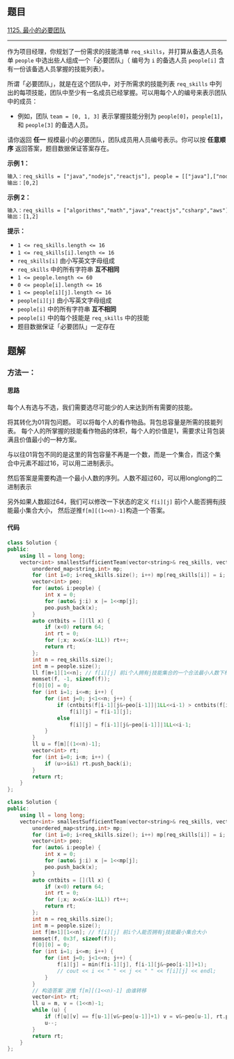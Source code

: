 ## 题目

[1125. 最小的必要团队](https://leetcode.cn/problems/smallest-sufficient-team/)

---

作为项目经理，你规划了一份需求的技能清单 `req_skills`，并打算从备选人员名单 `people` 中选出些人组成一个「必要团队」（ 编号为 `i` 的备选人员 `people[i]` 含有一份该备选人员掌握的技能列表）。

所谓「必要团队」，就是在这个团队中，对于所需求的技能列表 `req_skills` 中列出的每项技能，团队中至少有一名成员已经掌握。可以用每个人的编号来表示团队中的成员：

-   例如，团队 `team = [0, 1, 3]` 表示掌握技能分别为 `people[0]`，`people[1]`，和 `people[3]` 的备选人员。

请你返回 **任一** 规模最小的必要团队，团队成员用人员编号表示。你可以按 **任意顺序** 返回答案，题目数据保证答案存在。

  

**示例 1：**

```txt
输入：req_skills = ["java","nodejs","reactjs"], people = [["java"],["nodejs"],["nodejs","reactjs"]]
输出：[0,2]
```

**示例 2：**

```txt
输入：req_skills = ["algorithms","math","java","reactjs","csharp","aws"], people = [["algorithms","math","java"],["algorithms","math","reactjs"],["java","csharp","aws"],["reactjs","csharp"],["csharp","math"],["aws","java"]]
输出：[1,2]
```
  

**提示：**

-   `1 <= req_skills.length <= 16`
-   `1 <= req_skills[i].length <= 16`
-   `req_skills[i]` 由小写英文字母组成
-   `req_skills` 中的所有字符串 **互不相同**
-   `1 <= people.length <= 60`
-   `0 <= people[i].length <= 16`
-   `1 <= people[i][j].length <= 16`
-   `people[i][j]` 由小写英文字母组成
-   `people[i]` 中的所有字符串 **互不相同**
-   `people[i]` 中的每个技能是 `req_skills` 中的技能
-   题目数据保证「必要团队」一定存在

  

## 题解

### 方法一：

#### 思路

每个人有选与不选，我们需要选尽可能少的人来达到所有需要的技能。

将其转化为01背包问题。
可以将每个人的看作物品。背包总容量是所需的技能列表。
每个人的所掌握的技能看作物品的体积，每个人的价值是1，需要求让背包装满且价值最小的一种方案。

与以往01背包不同的是这里的背包容量不再是一个数，而是一个集合，而这个集合中元素不超过16，可以用二进制表示。

然后答案是需要构造一个最小人数的序列。人数不超过60，可以用longlong的二进制表示

另外如果人数超过64，我们可以修改一下状态的定义 `f[i][j]` 前i个人能否拥有j技能最小集合大小，
然后逆推`f[m][(1<<n)-1]`构造一个答案。

#### 代码

```cpp
class Solution {
public:
    using ll = long long;
    vector<int> smallestSufficientTeam(vector<string>& req_skills, vector<vector<string>>& people) {
        unordered_map<string,int> mp;
        for (int i=0; i<req_skills.size(); i++) mp[req_skills[i]] = i;
        vector<int> peo;
        for (auto& i:people) {
            int x = 0;
            for (auto& j:i) x |= 1<<mp[j];
            peo.push_back(x);
        }
        auto cntbits = [](ll x) {
            if (x<0) return 64;
            int rt = 0;
            for (;x; x=x&(x-1LL)) rt++;
            return rt;
        };
        int n = req_skills.size();
        int m = people.size();
        ll f[m+1][1<<n]; // f[i][j] 前i个人拥有j技能集合的一个合法最小人数下标集合
        memset(f, -1, sizeof(f));
        f[0][0] = 0;
        for (int i=1; i<=m; i++) {
            for (int j=0; j<1<<n; j++) {
                if (cntbits(f[i-1][j&~peo[i-1]]|1LL<<i-1) > cntbits(f[i-1][j]))
                    f[i][j] = f[i-1][j];
                else 
                    f[i][j] = f[i-1][j&~peo[i-1]]|1LL<<i-1;
            }
        }
        ll u = f[m][(1<<n)-1];
        vector<int> rt;
        for (int i=0; i<m; i++) {
            if (u>>i&1) rt.push_back(i);
        }
        return rt;
    }
};

class Solution {
public:
    using ll = long long;
    vector<int> smallestSufficientTeam(vector<string>& req_skills, vector<vector<string>>& people) {
        unordered_map<string,int> mp;
        for (int i=0; i<req_skills.size(); i++) mp[req_skills[i]] = i;
        vector<int> peo;
        for (auto& i:people) {
            int x = 0;
            for (auto& j:i) x |= 1<<mp[j];
            peo.push_back(x);
        }
        auto cntbits = [](ll x) {
            if (x<0) return 64;
            int rt = 0;
            for (;x; x=x&(x-1LL)) rt++;
            return rt;
        };
        int n = req_skills.size();
        int m = people.size();
        int f[m+1][1<<n]; // f[i][j] 前i个人能否拥有j技能最小集合大小
        memset(f, 0x3f, sizeof(f));
        f[0][0] = 0;
        for (int i=1; i<=m; i++) {
            for (int j=0; j<1<<n; j++) {
                f[i][j] = min(f[i-1][j], f[i-1][j&~peo[i-1]]+1);
                // cout << i << " " << j << " " << f[i][j] << endl;
            }
        }
        // 构造答案 逆推 f[m][(1<<n)-1] 由谁转移
        vector<int> rt;
        ll u = m, v = (1<<n)-1;
        while (u) {
            if (f[u][v] == f[u-1][v&~peo[u-1]]+1) v = v&~peo[u-1], rt.push_back(u-1);
            u--;
        }
        return rt;
    }
};
```
